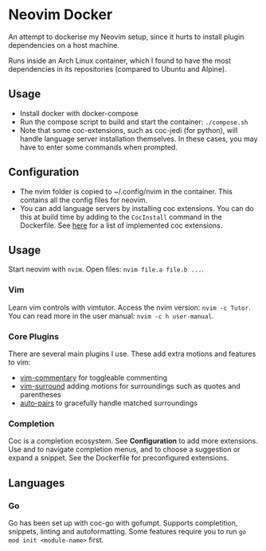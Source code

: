 # Neovim Docker
An attempt to dockerise my Neovim setup, since it hurts to install plugin
dependencies on a host machine. 

Runs inside an Arch Linux container, which I found to have the most
dependencies in its repositories (compared to Ubuntu and Alpine).

## Usage
- Install docker with docker-compose
- Run the compose script to build and start the container: `./compose.sh`
- Note that some coc-extensions, such as coc-jedi (for python), will handle
  language server installation themselves. In these cases, you may have to
  enter some commands when prompted.

## Configuration
- The nvim folder is copied to ~/.config/nvim in the container. This contains
  all the config files for neovim.
- You can add language servers by installing coc extensions. You can do this at
  build time by adding to the `CocInstall` command in the Dockerfile. See
  [here](https://github.com/neoclide/coc.nvim/wiki/Using-coc-extensions#implemented-coc-extensions)
  for a list of implemented coc extensions. 

## Usage
Start neovim with `nvim`. Open files: `nvim file.a file.b ...`.
### Vim
Learn vim controls with vimtutor. Access the nvim version: `nvim -c Tutor`.
You can read more in the user manual: `nvim -c h user-manual`.
### Core Plugins
There are several main plugins I use. These add extra motions and features to
vim:
- [vim-commentary](https://github.com/tpope/vim-commentary#readme) for
  toggleable commenting
- [vim-surround](https://github.com/tpope/vim-surround#readme) adding motions
  for surroundings such as quotes and parentheses
- [auto-pairs](https://github.com/jiangmiao/auto-pairs#readme) to gracefully
  handle matched surroundings
### Completion
Coc is a completion ecosystem. See **Configuration** to add more extensions.
Use <C-n> and <C-p> to navigate completion menus, and <TAB> to choose
a suggestion or expand a snippet. 
See the Dockerfile for preconfigured extensions.

## Languages
### Go
Go has been set up with coc-go with gofumpt. Supports completition, snippets,
linting and autoformatting. Some features require you to run `go mod init
<module-name>` first.

